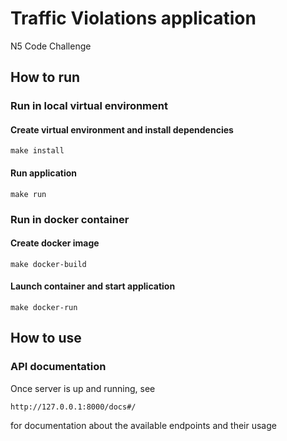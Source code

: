 # Traffic Violations application
 N5  Code Challenge

## How to run

### Run in local virtual environment


#### Create virtual environment and install dependencies
```
make install
```

#### Run application

```
make run
```

### Run in docker container

#### Create docker image
```
make docker-build
```

#### Launch container and start application

```
make docker-run
```

## How to use

### API documentation
Once server is up and running, see
```
http://127.0.0.1:8000/docs#/
```

for documentation about the available endpoints and their usage